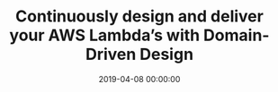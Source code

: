 ---
title: 'Continuously design and deliver your AWS Lambda’s with Domain-Driven Design'
description: >
 Serverless functions give us the power to fail faster, and more often. Since there are no servers to manage, you can create isolated, production-like environments much quicker. Because of this, it will be easier to develop and run pipelines which will run faster and more stable. You will gain the needed feedback much faster.
 <br />
 <br />
 However, giving the natural small size of functions, within no time we will have thousands of them running. Managing this will soon slow us down, and we can get lost in translation with our business. We will lose the fast feedback that was promised.
 <br />
 <br />
 Join us in this workshop where we leverage the Bounded Context pattern from Domain-Driven Design. We will design the boundaries using EventStorming, leverage Test Driven Development to code our AWS Lambdas, and use GitLab with SAM and CloudFormation to continuous testing and continuous delivery of our application. So if you don’t want to make a mess of all your lambda’s, and want your models to stay connected with the way the business thinks about them, this is the perfect workshop for you!
conference: 'Serverless Architecture Conference'
type: 'workshop'
location: 'The Hague, The Netherlands'
website: 'https://serverless-architecture.io/'
date: 2019-04-08 00:00:00
featured_image: 'https://serverless-architecture.io/wp-content/uploads/2019/10/SLA_SE20_Website_Header_54605_v5.jpg'
---